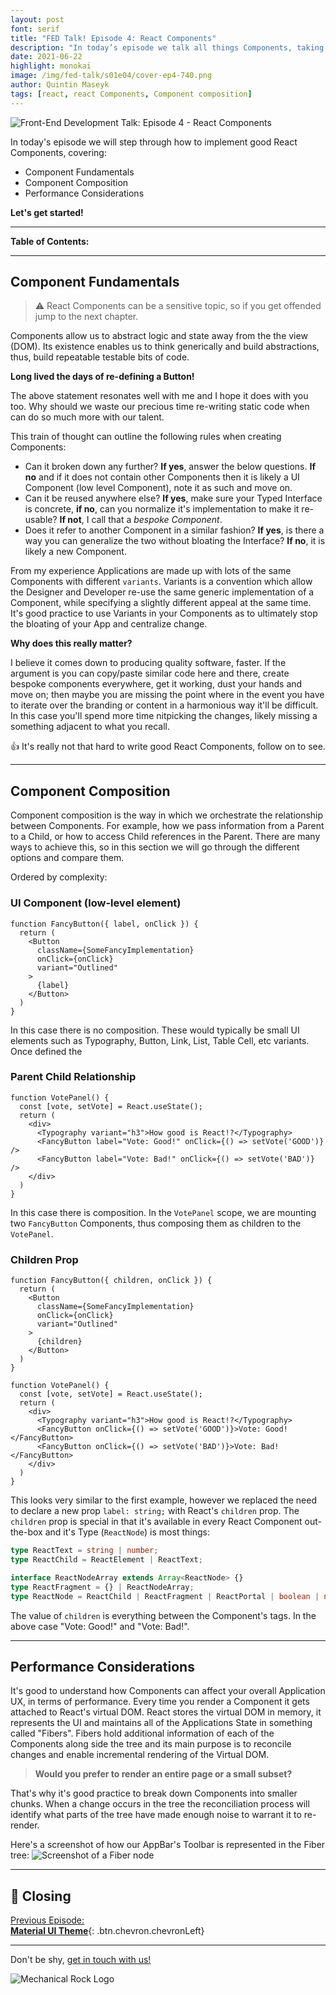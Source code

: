 ```yaml
---
layout: post
font: serif
title: "FED Talk! Episode 4: React Components"
description: "In today’s episode we talk all things Components, taking you from novice to pro!"
date: 2021-06-22
highlight: monokai
image: /img/fed-talk/s01e04/cover-ep4-740.png
author: Quintin Maseyk
tags: [react, react Components, Component composition]
---
```


![Front-End Development Talk: Episode 4 - React Components](/img/fed-talk/s01e04/cover-ep4-740.png)

In today's episode we will step through how to implement good React Components, covering:

* Component Fundamentals
* Component Composition
* Performance Considerations

**Let's get started!**

---

**Table of Contents:**

---

## Component Fundamentals

> :warning: React Components can be a sensitive topic, so if you get offended jump to the next chapter.

Components allow us to abstract logic and state away from the the view (DOM). Its existence enables us to think generically and build abstractions, thus, build repeatable testable bits of code.

**Long lived the days of re-defining a Button!**

The above statement resonates well with me and I hope it does with you too. Why should we waste our precious time re-writing static code when can do so much more with our talent.

This train of thought can outline the following rules when creating Components:
* Can it broken down any further? **If yes**, answer the below questions. **If no** and if it does not contain other Components then it is likely a UI Component (low level Component), note it as such and move on.
* Can it be reused anywhere else? **If yes**, make sure your Typed Interface is concrete, **if no**, can you normalize it's implementation to make it re-usable? **If not**, I call that a *bespoke Component*.
* Does it refer to another Component in a similar fashion? **If yes**, is there a way you can generalize the two without bloating the Interface? **If no**, it is likely a new Component.

From my experience Applications are made up with lots of the same Components with different `variants`. Variants is a convention which allow the Designer and Developer re-use the same generic implementation of a Component, while specifying a slightly different appeal at the same time. It's good practice to use Variants in your Components as to ultimately stop the bloating of your App and centralize change.

**Why does this really matter?**

I believe it comes down to producing quality software, faster.
If the argument is you can copy/paste similar code here and there, create bespoke components everywhere, get it working, dust your hands and move on; then maybe you are missing the point where in the event you have to iterate over the branding or content in a harmonious way it'll be difficult. In this case you'll spend more time nitpicking the changes, likely missing a something adjacent to what you recall.

:thumbsup: It's really not that hard to write good React Components, follow on to see.

---

## Component Composition

Component composition is the way in which we orchestrate the relationship between Components. For example, how we pass information from a Parent to a Child, or how to access Child references in the Parent. There are many ways to achieve this, so in this section we will go through the different options and compare them.

Ordered by complexity:

### UI Component (low-level element)
```tsx
function FancyButton({ label, onClick }) {
  return (
    <Button
      className={SomeFancyImplementation}
      onClick={onClick}
      variant="Outlined"
    >
      {label}
    </Button>
  )
}
```
In this case there is no composition. These would typically be small UI elements such as Typography, Button, Link, List, Table Cell, etc variants. Once defined the

### Parent Child Relationship
```tsx
function VotePanel() {
  const [vote, setVote] = React.useState();
  return (
    <div>
      <Typography variant="h3">How good is React!?</Typography>
      <FancyButton label="Vote: Good!" onClick={() => setVote('GOOD')} />
      <FancyButton label="Vote: Bad!" onClick={() => setVote('BAD')} />
    </div>
  )
}
```
In this case there is composition. In the `VotePanel` scope, we are mounting two `FancyButton` Components, thus composing them as children to the `VotePanel`.

### Children Prop
```tsx
function FancyButton({ children, onClick }) {
  return (
    <Button
      className={SomeFancyImplementation}
      onClick={onClick}
      variant="Outlined"
    >
      {children}
    </Button>
  )
}

function VotePanel() {
  const [vote, setVote] = React.useState();
  return (
    <div>
      <Typography variant="h3">How good is React!?</Typography>
      <FancyButton onClick={() => setVote('GOOD')}>Vote: Good!</FancyButton>
      <FancyButton onClick={() => setVote('BAD')}>Vote: Bad!</FancyButton>
    </div>
  )
}
```

This looks very similar to the first example, however we replaced the need to declare a new prop `label: string;` with React's `children` prop. The `children` prop is special in that it's available in every React Component out-the-box and it's Type (`ReactNode`) is most things:

```ts
type ReactText = string | number;
type ReactChild = ReactElement | ReactText;

interface ReactNodeArray extends Array<ReactNode> {}
type ReactFragment = {} | ReactNodeArray;
type ReactNode = ReactChild | ReactFragment | ReactPortal | boolean | null | undefined;
```

The value of `children` is everything between the Component's tags. In the above case "Vote: Good!" and "Vote: Bad!".

---

## Performance Considerations

It's good to understand how Components can affect your overall Application UX, in terms of performance.
Every time you render a Component it gets attached to React's virtual DOM. React stores the virtual DOM in memory, it represents the UI and maintains all of the Applications State in something called "Fibers". Fibers hold additional information of each of the Components along side the tree and its main purpose is to reconcile changes and enable incremental rendering of the Virtual DOM.

> **Would you prefer to render an entire page or a small subset?**

That's why it's good practice to break down Components into smaller chunks. When a change occurs in the tree the reconciliation process will identify what parts of the tree have made enough noise to warrant it to re-render.

Here's a screenshot of how our AppBar's Toolbar is represented in the Fiber tree:
![Screenshot of a Fiber node](/img/fed-talk/s01e04/fiber.png)




---

## :pray: Closing

<!-- At this stage your application should be wrapped with a Router Component.
You should have enough knowledge on how to setup your Applications routes, link between pages and use Router hooks to access parameterized data.

You are now ready to move onto the next episode where I’ll be walking you through how to implement a good Component, covering the following topics:

* What makes a good Component, well, good?
* Component Composition
* Performance Considerations -->

[Previous Episode:<br/><strong>Material UI Theme</strong>](/2021/05/14/fed-talk-s01e02-theme-providers){: .btn.chevron.chevronLeft}

---

Don't be shy, [get in touch with us!](https://www.mechanicalrock.io/lets-get-started)

![Mechanical Rock Logo](/img/mr-logo-dark-landscape.jpg)

